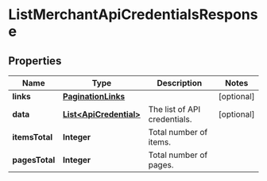 

# ListMerchantApiCredentialsResponse


## Properties

| Name | Type | Description | Notes |
|------------ | ------------- | ------------- | -------------|
|**links** | [**PaginationLinks**](PaginationLinks.md) |  |  [optional] |
|**data** | [**List&lt;ApiCredential&gt;**](ApiCredential.md) | The list of API credentials. |  [optional] |
|**itemsTotal** | **Integer** | Total number of items. |  |
|**pagesTotal** | **Integer** | Total number of pages. |  |



